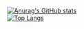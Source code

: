 [![Anurag's GitHub stats](https://github-readme-stats.vercel.app/api?username=shinjiaaa)](https://github.com/shinjiaaa/github-readme-stats)
  <br/>
  [![Top Langs](https://github-readme-stats.vercel.app/api/top-langs/?username=shinjiaaa)](https://github.com/shinjiaaa/github-readme-stats)
  
